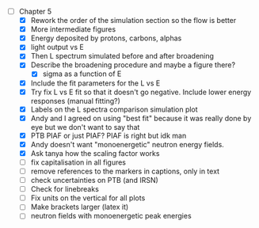 - [ ] Chapter 5
	- [x] Rework the order of the simulation section so the flow is better
	- [x] More intermediate figures
	- [x] Energy deposited by protons, carbons, alphas
	- [x] light output vs E
	- [x] Then L spectrum simulated before and after broadening
	- [x] Describe the broadening procedure and maybe a figure there?
		- [x] sigma as a function of E
	- [x] Include the fit parameters for the L vs E
	- [x] Try fix L vs E fit so that it doesn't go negative. Include lower energy responses (manual fitting?)
	- [x] Labels on the L spectra comparison simulation plot
	- [x] Andy and I agreed on using "best fit" because it was really done by eye but we don't want to say that
	- [x] PTB PIAF or just PIAF? PIAF is right but idk man
	- [x] Andy doesn't want "monoenergetic" neutron energy fields. 
	- [x] Ask tanya how the scaling factor works
	- [ ] fix capitalisation in all figures
	- [ ] remove references to the markers in captions, only in text
	- [ ] check uncertainties on PTB (and IRSN)
	- [ ] Check for linebreaks
	- [ ] Fix units on the vertical for all plots
	- [ ] Make brackets larger (latex it)
	- [ ] neutron fields with monoenergetic peak energies